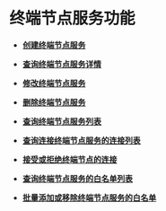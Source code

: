 # 终端节点服务功能<a name="zh-cn_topic_0130978803"></a>

-   **[创建终端节点服务](创建终端节点服务.md)**  

-   **[查询终端节点服务详情](查询终端节点服务详情.md)**  

-   **[修改终端节点服务](修改终端节点服务.md)**  

-   **[删除终端节点服务](删除终端节点服务.md)**  

-   **[查询终端节点服务列表](查询终端节点服务列表.md)**  

-   **[查询连接终端节点服务的连接列表](查询连接终端节点服务的连接列表.md)**  

-   **[接受或拒绝终端节点的连接](接受或拒绝终端节点的连接.md)**  

-   **[查询终端节点服务的白名单列表](查询终端节点服务的白名单列表.md)**  

-   **[批量添加或移除终端节点服务的白名单](批量添加或移除终端节点服务的白名单.md)**  


